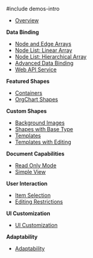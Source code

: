 #include demos-intro


- [Overview](https://js.devexpress.com/Demos/WidgetsGallery/Demo/Diagram/Overview/)

**Data Binding**

- [Node and Edge Arrays](https://js.devexpress.com/Demos/WidgetsGallery/Demo/Diagram/NodesAndEdgesArrays/)
- [Node List: Linear Array](https://js.devexpress.com/Demos/WidgetsGallery/Demo/Diagram/NodesArrayPlainStructure/)
- [Node List: Hierarchical Array](https://js.devexpress.com/Demos/WidgetsGallery/Demo/Diagram/NodesArrayHierarchicalStructure/)
- [Advanced Data Binding](https://js.devexpress.com/Demos/WidgetsGallery/Demo/Diagram/AdvancedDataBinding/)
- [Web API Service](https://js.devexpress.com/Demos/WidgetsGallery/Demo/Diagram/WebAPIService/)

**Featured Shapes**

- [Containers](https://js.devexpress.com/Demos/WidgetsGallery/Demo/Diagram/Containers/)
- [OrgChart Shapes](https://js.devexpress.com/Demos/WidgetsGallery/Demo/Diagram/ImagesInShapes/)

**Custom Shapes**

- [Background Images](https://js.devexpress.com/Demos/WidgetsGallery/Demo/Diagram/CustomShapesWithIcons/)
- [Shapes with Base Type](https://js.devexpress.com/Demos/WidgetsGallery/Demo/Diagram/CustomShapesWithTexts/)
- [Templates](https://js.devexpress.com/Demos/WidgetsGallery/Demo/Diagram/CustomShapesWithTemplates/)
- [Templates with Editing](https://js.devexpress.com/Demos/WidgetsGallery/Demo/Diagram/CustomShapesWithTemplatesWithEditing/)

**Document Capabilities**

- [Read Only Mode](https://js.devexpress.com/Demos/WidgetsGallery/Demo/Diagram/ReadOnly/)
- [Simple View](https://js.devexpress.com/Demos/WidgetsGallery/Demo/Diagram/SimpleView/)

**User Interaction**

- [Item Selection](https://js.devexpress.com/Demos/WidgetsGallery/Demo/Diagram/ItemSelection/)
- [Editing Restrictions](https://js.devexpress.com/Demos/WidgetsGallery/Demo/Diagram/OperationRestrictions/)

**UI Customization**

- [UI Customization](https://js.devexpress.com/Demos/WidgetsGallery/Demo/Diagram/UICustomization/)

**Adaptability**

- [Adaptability](https://js.devexpress.com/Demos/WidgetsGallery/Demo/Diagram/Adaptability/)